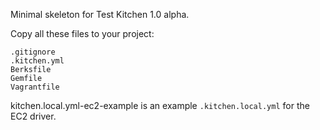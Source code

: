Minimal skeleton for Test Kitchen 1.0 alpha.

Copy all these files to your project:

    .gitignore
    .kitchen.yml
    Berksfile
    Gemfile
    Vagrantfile

kitchen.local.yml-ec2-example is an example `.kitchen.local.yml` for
the EC2 driver.
